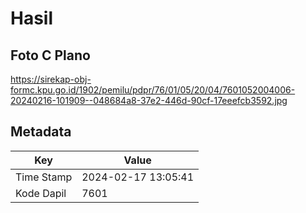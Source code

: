 # Hasil

## Foto C Plano

https://sirekap-obj-formc.kpu.go.id/1902/pemilu/pdpr/76/01/05/20/04/7601052004006-20240216-101909--048684a8-37e2-446d-90cf-17eeefcb3592.jpg


## Metadata

| Key        | Value               |
| ---------- | ------------------- |
| Time Stamp | 2024-02-17 13:05:41 |
| Kode Dapil | 7601                |



